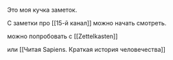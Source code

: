 Это моя кучка заметок.

С заметки про [[15-й канал]] можно начать смотреть.

можно попробовать c [[Zettelkasten]]

или [[Читая Sapiens. Краткая история человечества]]